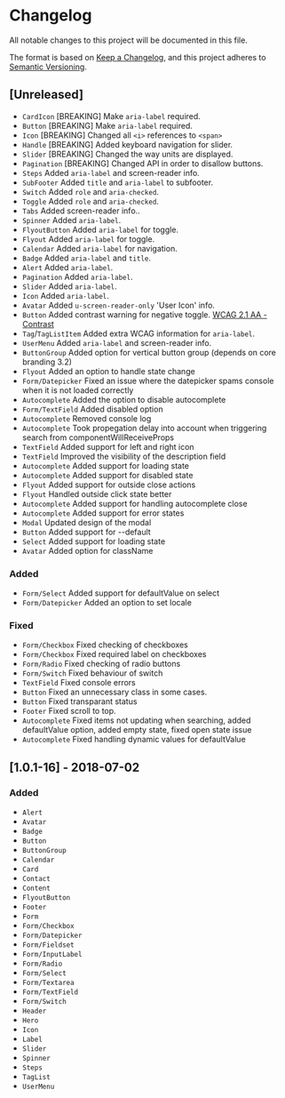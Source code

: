 # Changelog
All notable changes to this project will be documented in this file.

The format is based on [Keep a Changelog](http://keepachangelog.com/),
and this project adheres to [Semantic Versioning](https://semver.org/).

## [Unreleased]

- `CardIcon` [BREAKING] Make `aria-label` required.
- `Button` [BREAKING] Make `aria-label` required.
- `Icon` [BREAKING] Changed all `<i>` references to `<span>`
- `Handle` [BREAKING] Added keyboard navigation for slider.
- `Slider` [BREAKING] Changed the way units are displayed.
- `Pagination` [BREAKING] Changed API in order to disallow buttons.
- `Steps` Added `aria-label` and screen-reader info.
- `SubFooter` Added `title` and `aria-label` to subfooter.
- `Switch` Added `role` and `aria-checked`.
- `Toggle` Added `role` and `aria-checked`.
- `Tabs` Added screen-reader info..
- `Spinner` Added `aria-label`.
- `FlyoutButton` Added `aria-label` for toggle.
- `Flyout` Added `aria-label` for toggle.
- `Calendar` Added `aria-label` for navigation.
- `Badge` Added `aria-label` and `title`.
- `Alert` Added `aria-label`.
- `Pagination` Added `aria-label`.
- `Slider` Added `aria-label`.
- `Icon` Added `aria-label`.
- `Avatar` Added `u-screen-reader-only` 'User Icon' info.
- `Button` Added contrast warning for negative toggle. [WCAG 2.1 AA - Contrast](https://www.w3.org/TR/WCAG21/#contrast-minimum)
- `Tag`/`TagListItem` Added extra WCAG information for `aria-label`.
- `UserMenu` Added `aria-label` and screen-reader info.
- `ButtonGroup` Added option for vertical button group (depends on core branding 3.2)
- `Flyout` Added an option to handle state change
- `Form/Datepicker` Fixed an issue where the datepicker spams console when it is not loaded correctly
- `Autocomplete` Added the option to disable autocomplete
- `Form/TextField` Added disabled option
- `Autocomplete` Removed console log
- `Autocomplete` Took propegation delay into account when triggering search from componentWillReceiveProps
- `TextField` Added support for left and right icon
- `TextField` Improved the visibility of the description field
- `Autocomplete` Added support for loading state
- `Autocomplete` Added support for disabled state
- `Flyout` Added support for outside close actions
- `Flyout` Handled outside click state better
- `Autocomplete` Added support for handling autocomplete close
- `Autocomplete` Added support for error states
- `Modal` Updated design of the modal
- `Button` Added support for --default
- `Select` Added support for loading state
- `Avatar` Added option for className

### Added
- `Form/Select` Added support for defaultValue on select
- `Form/Datepicker` Added an option to set locale

### Fixed
- `Form/Checkbox` Fixed checking of checkboxes
- `Form/Checkbox` Fixed required label on checkboxes
- `Form/Radio` Fixed checking of radio buttons
- `Form/Switch` Fixed behaviour of switch
- `TextField` Fixed console errors
- `Button` Fixed an unnecessary class in some cases.
- `Button` Fixed transparant status
- `Footer` Fixed scroll to top.
- `Autocomplete` Fixed items not updating when searching, added defaultValue option, added empty state, fixed open state issue
- `Autocomplete` Fixed handling dynamic values for defaultValue


## [1.0.1-16] - 2018-07-02
### Added
- `Alert`
- `Avatar`
- `Badge`
- `Button`
- `ButtonGroup`
- `Calendar`
- `Card`
- `Contact`
- `Content`
- `FlyoutButton`
- `Footer`
- `Form`
- `Form/Checkbox`
- `Form/Datepicker`
- `Form/Fieldset`
- `Form/InputLabel`
- `Form/Radio`
- `Form/Select`
- `Form/Textarea`
- `Form/TextField`
- `Form/Switch`
- `Header`
- `Hero`
- `Icon`
- `Label`
- `Slider`
- `Spinner`
- `Steps`
- `TagList`
- `UserMenu`
